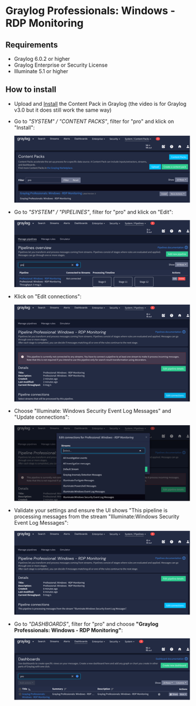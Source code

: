 # Graylog Professionals: Windows - RDP Monitoring

## Requirements

- Graylog 6.0.2 or higher
- Graylog Enterprise or Security License
- Illuminate 5.1 or higher

## How to install

- Upload and [Install](https://graylog.org/videos/content-packs/) the Content Pack in Graylog (the video is for Graylog v3.0 but it does still work the same way)
- Go to _"SYSTEM" / "CONTENT PACKS"_, filter for "pro" and klick on "Install":
  
  ![1](./images/1.png)
- Go to _"SYSTEM" / "PIPELINES"_, filter for "pro" and klick on "Edit":

  ![2](./images/2.png)
- Klick on "Edit connections":
  
  ![3](./images/3.png)
- Choose "Illuminate: Windows Security Event Log Messages" and "Update connections":

  ![4](./images/4.png)
- Validate your settings and ensure the UI shows "This pipeline is processing messages from the stream "Illuminate:Windows Security Event Log Messages":
  
  ![5](./images/5.png)
- Go to _"DASHBOARDS"_, filter for "pro" and choose __"Graylog Professionals: Windows - RDP Monitoring"__:

  ![6](./images/6.png)
